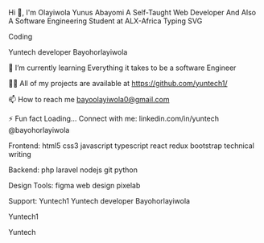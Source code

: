 Hi 👋, I'm Olayiwola Yunus Abayomi
A Self-Taught Web Developer And Also A Software Engineering Student at ALX-Africa
Typing SVG

Coding

Yuntech developer
Bayohorlayiwola

🌱 I’m currently learning Everything it takes to be a software Engineer

👨‍💻 All of my projects are available at https://github.com/yuntech1/

📫 How to reach me bayoolayiwola0@gmail.com

⚡ Fun fact Loading...
Connect with me:
linkedin.com/in/yuntech @bayohorlayiwola

Frontend:
html5 css3 javascript typescript react redux bootstrap technical writing

Backend:
php laravel nodejs git python

Design Tools:
figma web design pixelab

Support:
Yuntech1
Yuntech developer
Bayohorlayiwola


Yuntech1

 Yuntech
